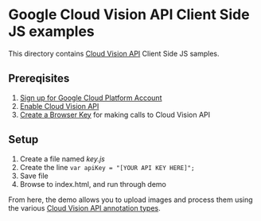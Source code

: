 # Google Cloud Vision API Client Side JS examples

This directory contains [Cloud Vision API](https://cloud.google.com/vision/) Client Side JS samples.

## Prereqisites
1. [Sign up for Google Cloud Platform Account](http://cloud.google.com)
2. [Enable Cloud Vision API](https://cloud.google.com/vision/docs/getting-started)
3. [Create a Browser Key](https://cloud.google.com/vision/docs/auth-template/cloud-api-auth) for making calls to Cloud Vision API


## Setup
1. Create a file named *key.js*
2. Create the line `var apiKey = "[YOUR API KEY HERE]";`
3. Save file
4. Browse to index.html, and run through demo


From here, the demo allows you to upload images and process them using the various [Cloud Vision API annotation types](https://cloud.google.com/vision/reference/rest/v1/images/annotate#Type).

